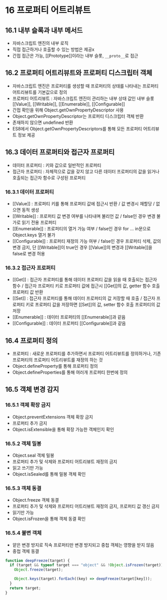 # 16 프로퍼티 어트리뷰트

## 16.1 내부 슬록과 내부 메서드

- 자바스크립트 엔진의 내부 로직
- 직접 접근하거나 호출할 수 있는 방법은 제공x
- 간접 접근은 가능, [[Prototype]]이라는 내부 슬롯, `__proto__`로 접근

## 16.2 프로퍼티 어트리뷰트와 프로퍼티 디스크립터 객체

- 자바스크립트 엔진은 프로퍼티를 생성할 때 프로퍼티의 상태를 나타내는 프로퍼티 어트리뷰트를 기본값으로 정의
- 프로퍼티 어트리뷰트 : 자바스크립트 엔진이 관리하는 내부 상태 값인 내부 슬롯 [[Value]], [[Writable]], [[Enumerable]], [[Configurable]]
- 간접 확인을 위해 Object.getOwnPropertyDescriptor 사용
- Object.getOwnPropertyDescriptor는 프로퍼티 디스크립터 객체 반환
- 존재하지 않으면 undefined 반환
- ES8에서 Object.getOwnPropertyDescriptors를 통해 모든 프로퍼티 어트리뷰트 정보 제공

## 16.3 데이터 프로퍼티와 접근자 프로퍼티

- 데이터 프로퍼티 : 키와 값으로 일반적인 프로퍼티
- 접근자 프로퍼티 : 자체적으로 값을 갖지 않고 다른 데이터 프로퍼티의 값을 읽거나 호출되는 접근자 함수로 구성된 프로퍼티

### 16.3.1 데이터 프로퍼티

- [[Value]] : 프로퍼티 키를 통해 프로퍼티 값에 접근시 반환 / 값 변경시 재할당 / 없으면 동적 생성
- [[Writable]] : 프로퍼티 값 변경 여부를 나타내며 불리언 값 / false인 경우 변경 불가로 읽기 전용 프로퍼티
- [[Enumerable]] : 프로퍼티의 열거 가능 여부 / false인 경우 for ... in문으로 Object.keys 열거 불가
- [[Configurable]] : 프로퍼티 재정의 가능 여부 / false인 경우 프로퍼티 삭제, 값의 변경 금지, 단 [[Writable]]이 true인 경우 [[Value]]의 변경과 [[Writable]]을 false로 변경 허용

### 16.3.2 접근자 프로퍼티

- [[Get]] : 접근자 프로퍼티를 통해 데이터 프로퍼티 값을 읽을 때 호출되는 접근자 함수 / 접근자 프로퍼티 키로 프로퍼티 값에 접근시 [[Get]]의 값, getter 함수 호출 프로퍼티 값 반환
- [[Set]] : 접근자 프로퍼티를 통해 데이터 프로퍼티의 값 저장할 때 호출 / 접근자 프로퍼티 키로 프로퍼티 값을 저장하면 [[Set]]의 값, setter 함수 호출 프로퍼티의 값 저장
- [[Enumerable]] : 데이터 프로퍼티의 [[Enumerable]]과 같음
- [[Configurable]] : 데이터 프로퍼티 [[Configurable]]과 같음

## 16.4 프로퍼티 정의

- 프로퍼티 : 새로운 프로퍼티를 추가하면서 프로퍼티 어트리뷰트를 정의하거나, 기존 프로퍼티의 프로퍼티 어트리뷰트를 재정의 하는 것
- Object.defineProperty를 통해 프로퍼티 정의
- Object.defineProperties를 통해 여러개 프로퍼티 한번에 정의

## 16.5 객체 변경 감지

### 16.5.1 객체 확장 금지

- Object.preventExtensions 객체 확장 금지
- 프로퍼티 추가 금지
- Object.isExtensible을 통해 확장 가능한 객체인지 확인

### 16.5.2 객체 밀봉

- Object.seal 객체 밀봉
- 프로퍼티 추가 및 삭제와 프로퍼티 어트리뷰트 재정의 금지
- 읽고 쓰기만 가능
- Object.isSealed를 통해 밀봉 객체 확인

### 16.5.3 객체 동결

- Object.freeze 객체 동결
- 프로퍼티 추가 및 삭제와 프로퍼티 어트리뷰트 재정의 금지, 프로퍼티 값 갱신 금지
- 읽기만 가능
- Object.isFrozen을 통해 객체 동결 확인

### 16.5.4 불변 객체

- 얕은 변경 방지로 직속 프로퍼티만 변경 방지되고 중첩 객체는 영향을 받지 않음
- 중첩 객체 동결

```javascript
function deepFreeze(target) {
  if (target && typeof target === "object" && !Object.isFrozen(target)) {
    Object.freeze(target);

    Object.keys(target).forEach((key) => deepFreeze(target[key]));
  }
  return target;
}
```
